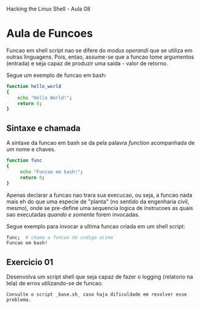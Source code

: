 Hacking the Linux Shell - Aula 08

# Aula de Funcoes
Funcao em shell script nao se difere do _modus operandi_ que se utiliza em outras linguagens. Pois, entao, assume-se que a funcao tome argumentos (entrada) e seja capaz de produzir uma saida - valor de retorno.

Segue um exemplo de funcao em bash:
```bash
function hello_world
{
    echo "Hello World!";
    return 0;
}
```

## Sintaxe e chamada
A sintaxe da funcao em bash se da pela palavra _function_ acompanhada de um nome e chaves.
```bash
function func
{
     echo "Funcao em bash!";
     return 0;
}
```

Apenas declarar a funcao nao trara sua execucao, ou seja, a funcao nada mais eh do que uma especie de "planta" (no sentido da engenharia civil, mesmo), onde se pre-define uma sequencia logica de instrucoes as quais sao executadas _quando e somente_ forem invocadas.

Segue exemplo para invocar a ultima funcao criada em um shell script:
```bash
func;  # chama a funcao do codigo acima
Funcao em bash!
```

## Exercicio 01
Desenvolva um script shell que seja capaz de fazer o logging (relatorio na tela) de erros utilizando-se de funcao.

    Consulte o script _base.sh_ caso haja dificuldade em resolver esse problema.
